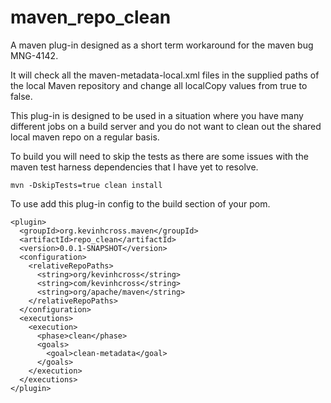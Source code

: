 maven_repo_clean
================

A maven plug-in designed as a short term workaround for the maven bug MNG-4142.

It will check all the maven-metadata-local.xml files in the supplied paths of
the local Maven repository and change all localCopy values from true to false.

This plug-in is designed to be used in a situation where you have many
different jobs on a build server and you do not want to clean out the shared
local maven repo on a regular basis.

To build you will need to skip the tests as there are some issues with the
maven test harness dependencies that I have yet to resolve.

    mvn -DskipTests=true clean install

To use add this plug-in config to the build section of your pom.

    <plugin>
      <groupId>org.kevinhcross.maven</groupId>
      <artifactId>repo_clean</artifactId>
      <version>0.0.1-SNAPSHOT</version>
      <configuration>
        <relativeRepoPaths>
          <string>org/kevinhcross</string>
          <string>com/kevinhcross</string>
          <string>org/apache/maven</string>
        </relativeRepoPaths>
      </configuration>
      <executions>
        <execution>
          <phase>clean</phase>
          <goals>
            <goal>clean-metadata</goal>
          </goals>
        </execution>
      </executions>
    </plugin>
